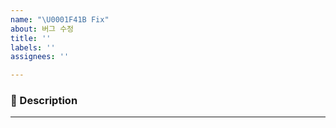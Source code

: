 ```yaml
---
name: "\U0001F41B Fix"
about: 버그 수정
title: ''
labels: ''
assignees: ''

---
```


### **📌 Description**

---
